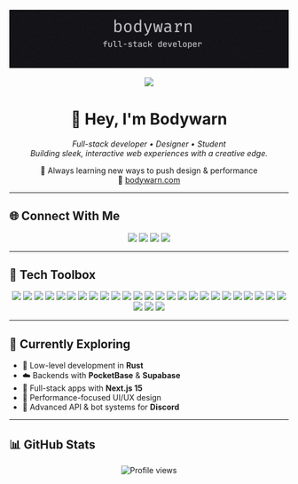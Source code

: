 ![Banner](images/banner.png)

<div align="center">
  <img src="https://media.giphy.com/media/Cmr1OMJ2FN0B2/giphy.gif?cid=790b7611b31agwec022u0d2xj2nxxc8ay6hpvp1b9320xbws&ep=v1_gifs_search&rid=giphy.gif&ct=g" height="110" />

  # 👋 Hey, I'm **Bodywarn**
  *Full-stack developer • Designer • Student*  
  *Building sleek, interactive web experiences with a creative edge.*

  🧠 Always learning new ways to push design & performance  
  🔗 [bodywarn.com](https://bodywarn.com)
</div>

---

## 🌐 Connect With Me

<p align="center">
  <a href="https://discord.gg/bV24cpNehX"><img src="https://img.shields.io/badge/Discord-%237289DA?style=for-the-badge&logo=discord&logoColor=white"/></a>
  <a href="https://facebook.com/nicklaz.lentz.33"><img src="https://img.shields.io/badge/Facebook-%231877F2?style=for-the-badge&logo=facebook&logoColor=white"/></a>
  <a href="https://instagram.com/ngl0249"><img src="https://img.shields.io/badge/Instagram-%23E4405F?style=for-the-badge&logo=instagram&logoColor=white"/></a>
  <a href="https://linkedin.com/in/ngl0249"><img src="https://img.shields.io/badge/LinkedIn-%230077B5?style=for-the-badge&logo=linkedin&logoColor=white"/></a>
</p>

---

## 🧰 Tech Toolbox

<p align="center">
  <!-- Core -->
  <img src="https://cdn.jsdelivr.net/gh/devicons/devicon/icons/javascript/javascript-original.svg" height="40" />
  <img src="https://cdn.jsdelivr.net/gh/devicons/devicon/icons/typescript/typescript-original.svg" height="40" />
  <img src="https://cdn.jsdelivr.net/gh/devicons/devicon/icons/rust/rust-plain.svg" height="40" />
  <img src="https://cdn.jsdelivr.net/gh/devicons/devicon/icons/python/python-original.svg" height="40" />

  <!-- Frontend -->
  <img src="https://cdn.jsdelivr.net/gh/devicons/devicon/icons/html5/html5-original.svg" height="40" />
  <img src="https://cdn.jsdelivr.net/gh/devicons/devicon/icons/css3/css3-original.svg" height="40" />
  <img src="https://cdn.jsdelivr.net/gh/devicons/devicon/icons/sass/sass-original.svg" height="40" />
  <img src="https://www.vectorlogo.zone/logos/tailwindcss/tailwindcss-icon.svg" height="40" />
  <img src="https://cdn.jsdelivr.net/gh/devicons/devicon/icons/vuejs/vuejs-original.svg" height="40" />
  <img src="https://cdn.jsdelivr.net/gh/devicons/devicon/icons/react/react-original.svg" height="40" />
  <img src="https://cdn.jsdelivr.net/gh/devicons/devicon/icons/nextjs/nextjs-original.svg" height="40" />
  <img src="https://cdn.jsdelivr.net/gh/devicons/devicon/icons/vite/vite-original.svg" height="40" />

  <!-- Backend -->
  <img src="https://cdn.jsdelivr.net/gh/devicons/devicon/icons/nodejs/nodejs-original.svg" height="40" />
  <img src="https://cdn.jsdelivr.net/gh/devicons/devicon/icons/express/express-original.svg" height="40" />
  <img src="https://cdn.jsdelivr.net/gh/devicons/devicon/icons/firebase/firebase-plain.svg" height="40" />
  <img src="https://cdn.jsdelivr.net/gh/devicons/devicon/icons/supabase/supabase-original.svg" height="40" />
  <img src="https://cdn.jsdelivr.net/gh/devicons/devicon/icons/mongodb/mongodb-original.svg" height="40" />
  <img src="https://cdn.jsdelivr.net/gh/devicons/devicon/icons/postgresql/postgresql-original.svg" height="40" />

  <!-- Tools & Design -->
  <img src="https://cdn.jsdelivr.net/gh/devicons/devicon/icons/git/git-original.svg" height="40" />
  <img src="https://cdn.jsdelivr.net/gh/devicons/devicon/icons/vscode/vscode-original.svg" height="40" />
  <img src="https://cdn.jsdelivr.net/gh/devicons/devicon/icons/figma/figma-original.svg" height="40" />
  <img src="https://cdn.jsdelivr.net/gh/devicons/devicon/icons/wordpress/wordpress-plain.svg" height="40" />

  <!-- Bots / Game Dev -->
  <img src="https://cdn.jsdelivr.net/gh/devicons/devicon/icons/discordjs/discordjs-original.svg" height="40" />
  <img src="https://cdn.jsdelivr.net/gh/devicons/devicon/icons/lua/lua-original.svg" height="40" />
  <img src="https://cdn.jsdelivr.net/gh/devicons/devicon/icons/csharp/csharp-original.svg" height="40" />
  <img src="https://cdn.jsdelivr.net/gh/devicons/devicon/icons/unity/unity-original.svg" height="40" />

  <!-- Creative -->
  <img src="https://cdn.jsdelivr.net/gh/devicons/devicon/icons/threejs/threejs-original.svg" height="40" />
  <img src="https://cdn.jsdelivr.net/gh/devicons/devicon/icons/gsap/gsap-original.svg" height="40" />
</p>

---

## 🚀 Currently Exploring

- 🦀 Low-level development in **Rust**
- ☁️ Backends with **PocketBase** & **Supabase**
- 🧩 Full-stack apps with **Next.js 15**
- 🧠 Performance-focused UI/UX design
- 💬 Advanced API & bot systems for **Discord**

---

## 📊 GitHub Stats

<p align="center">
  <img src="https://komarev.com/ghpvc/?username=Bodywarn&style=flat-square" alt="Profile views" />
</p>

